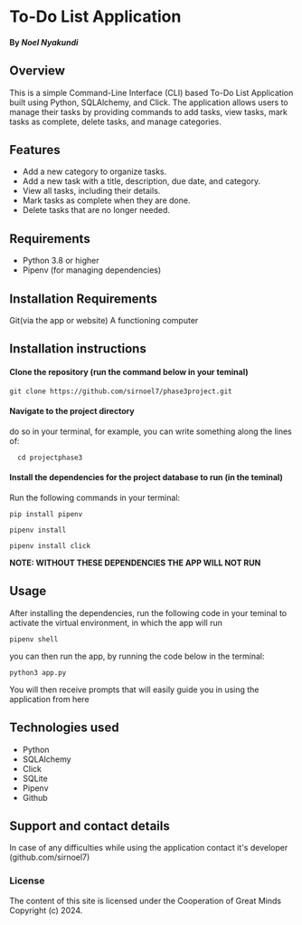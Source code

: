 # To-Do List Application

#### By *Noel Nyakundi*

## Overview

This is a simple Command-Line Interface (CLI) based To-Do List Application built using Python, SQLAlchemy, and Click. The application allows users to manage their tasks by providing commands to add tasks, view tasks, mark tasks as complete, delete tasks, and manage categories.

## Features

- Add a new category to organize tasks.
- Add a new task with a title, description, due date, and category.
- View all tasks, including their details.
- Mark tasks as complete when they are done.
- Delete tasks that are no longer needed.

## Requirements

- Python 3.8 or higher
- Pipenv (for managing dependencies)


## Installation Requirements
Git(via the app or website)
A functioning computer 

## Installation instructions

#### Clone the repository (run the command below in your teminal)
```
git clone https://github.com/sirnoel7/phase3project.git
```
#### Navigate to the project directory

do so in your terminal, for example, you can write something along the lines of:
 
 ```
   cd projectphase3
```

#### Install the dependencies for the project database to run (in the teminal)
Run the following commands in your terminal:

```
pip install pipenv
```

```
pipenv install
```

```
pipenv install click
```

**NOTE: WITHOUT THESE DEPENDENCIES THE APP WILL NOT RUN**

## Usage

After installing the dependencies, run the following code in your teminal to activate the virtual environment, in which the app will run

```
pipenv shell
```

you can then run the app, by running the code below in the terminal:

```
python3 app.py
```

You will then receive prompts that will easily guide you in using the application from here

## Technologies used
- Python
- SQLAlchemy
- Click
- SQLite
- Pipenv
- Github



## Support and contact details
In case of any difficulties while using the application contact it's developer (github.com/sirnoel7)

### License
The content of this site is licensed under the Cooperation of Great Minds
Copyright (c) 2024.
